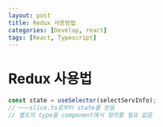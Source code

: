 ```yaml
---
layout: post
title: Redux 사용방법
categories: [Develop, react]
tags: [React, Typescript]    
---
```


# Redux 사용법
```javascript
const state = useSelector(selectServInfo);
// ~~~slice.ts로부터 state를 받음
// 별도의 type을 component에서 정의할 필요 없음
```
